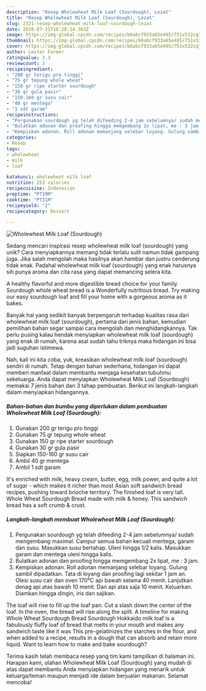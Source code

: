 ```yaml
---
description: "Resep Wholewheat Milk Loaf (Sourdough), Lezat"
title: "Resep Wholewheat Milk Loaf (Sourdough), Lezat"
slug: 2321-resep-wholewheat-milk-loaf-sourdough-lezat
date: 2020-07-31T18:28:14.363Z
image: https://img-global.cpcdn.com/recipes/b6abcf933a65e495/751x532cq70/wholewheat-milk-loaf-sourdough-foto-resep-utama.jpg
thumbnail: https://img-global.cpcdn.com/recipes/b6abcf933a65e495/751x532cq70/wholewheat-milk-loaf-sourdough-foto-resep-utama.jpg
cover: https://img-global.cpcdn.com/recipes/b6abcf933a65e495/751x532cq70/wholewheat-milk-loaf-sourdough-foto-resep-utama.jpg
author: Lester Farmer
ratingvalue: 3.3
reviewcount: 3
recipeingredient:
- "200 gr terigu pro tinggi"
- "75 gr tepung whole wheat"
- "150 gr ripe starter sourdough"
- "30 gr gula pasir"
- "150-160 gr susu cair"
- "40 gr mentega"
- "1 sdt garam"
recipeinstructions:
- "Pergunakan sourdough yg telah difeeding 2-4 jam sebelumnya/ sudah mengembang maximal. Campur semua bahan kecuali mentega, garam dan susu. Masukkan susu bertahap. Uleni hingga 1/2 kalis. Masukkan garam dan mentega uleni hingga kalis."
- "Bulatkan adonan dan proofing hingga memgembang 2x lipat, me : 3 jam."
- "Kempiskan adonan. Roll adonan memanjang selebar loyang. Gulung sambil dipadatkan. Tata di loyang dan proofing lagi sekitar 1 jam an. Olesi susu cair dan oven 170⁰C api bawah selama 40 menit. Lanjutkan denag api atas bawah 10 menit. Dan api atas saja 10 menit. Keluarkan. Diamkan hingga dingin, iris dan sajikan."
categories:
- Resep
tags:
- wholewheat
- milk
- loaf

katakunci: wholewheat milk loaf 
nutrition: 253 calories
recipecuisine: Indonesian
preptime: "PT39M"
cooktime: "PT31M"
recipeyield: "2"
recipecategory: Dessert

---
```



![Wholewheat Milk Loaf (Sourdough)](https://img-global.cpcdn.com/recipes/b6abcf933a65e495/751x532cq70/wholewheat-milk-loaf-sourdough-foto-resep-utama.jpg)

Sedang mencari inspirasi resep wholewheat milk loaf (sourdough) yang unik? Cara menyiapkannya memang tidak terlalu sulit namun tidak gampang juga. Jika salah mengolah maka hasilnya akan hambar dan justru cenderung tidak enak. Padahal wholewheat milk loaf (sourdough) yang enak harusnya sih punya aroma dan cita rasa yang dapat memancing selera kita.

A healthy flavorful and more digestible bread choice for your family. Sourdough whole wheat bread is a Wonderfully nutritious bread. Try making our easy sourdough loaf and fill your home with a gorgeous aroma as it bakes.

Banyak hal yang sedikit banyak berpengaruh terhadap kualitas rasa dari wholewheat milk loaf (sourdough), pertama dari jenis bahan, kemudian pemilihan bahan segar sampai cara mengolah dan menghidangkannya. Tak perlu pusing kalau hendak menyiapkan wholewheat milk loaf (sourdough) yang enak di rumah, karena asal sudah tahu triknya maka hidangan ini bisa jadi suguhan istimewa.


Nah, kali ini kita coba, yuk, kreasikan wholewheat milk loaf (sourdough) sendiri di rumah. Tetap dengan bahan sederhana, hidangan ini dapat memberi manfaat dalam membantu menjaga kesehatan tubuhmu sekeluarga. Anda dapat menyiapkan Wholewheat Milk Loaf (Sourdough) memakai 7 jenis bahan dan 3 tahap pembuatan. Berikut ini langkah-langkah dalam menyiapkan hidangannya.

<!--inarticleads1-->

##### Bahan-bahan dan bumbu yang diperlukan dalam pembuatan Wholewheat Milk Loaf (Sourdough):

1. Gunakan 200 gr terigu pro tinggi
1. Gunakan 75 gr tepung whole wheat
1. Gunakan 150 gr ripe starter sourdough
1. Gunakan 30 gr gula pasir
1. Siapkan 150-160 gr susu cair
1. Ambil 40 gr mentega
1. Ambil 1 sdt garam


It&#39;s enriched with milk, heavy cream, butter, egg, milk power, and quite a lot of sugar - which makes it richer than most Asian soft sandwich bread recipes, pushing toward brioche territory. The finished loaf is very tall. Whole Wheat Sourdough Bread made with milk &amp; honey. This sandwich bread has a soft crumb &amp; crust. 

<!--inarticleads2-->

##### Langkah-langkah membuat Wholewheat Milk Loaf (Sourdough):

1. Pergunakan sourdough yg telah difeeding 2-4 jam sebelumnya/ sudah mengembang maximal. Campur semua bahan kecuali mentega, garam dan susu. Masukkan susu bertahap. Uleni hingga 1/2 kalis. Masukkan garam dan mentega uleni hingga kalis.
1. Bulatkan adonan dan proofing hingga memgembang 2x lipat, me : 3 jam.
1. Kempiskan adonan. Roll adonan memanjang selebar loyang. Gulung sambil dipadatkan. Tata di loyang dan proofing lagi sekitar 1 jam an. Olesi susu cair dan oven 170⁰C api bawah selama 40 menit. Lanjutkan denag api atas bawah 10 menit. Dan api atas saja 10 menit. Keluarkan. Diamkan hingga dingin, iris dan sajikan.


The loaf will rise to fill up the loaf pan. Cut a slash down the center of the loaf. In the oven, the bread will rise along the split. A timeline for making Whole Wheat Sourdough Bread Sourdough Hokkaido milk loaf is a fabulously fluffy loaf of bread that melts in your mouth and makes any sandwich taste like it was This pre-gelatinizes the starches in the flour, and when added to a recipe, results in a dough that can absorb and retain more liquid. Want to learn how to make and bake sourdough? 

Terima kasih telah membaca resep yang tim kami tampilkan di halaman ini. Harapan kami, olahan Wholewheat Milk Loaf (Sourdough) yang mudah di atas dapat membantu Anda menyiapkan hidangan yang menarik untuk keluarga/teman maupun menjadi ide dalam berjualan makanan. Selamat mencoba!

